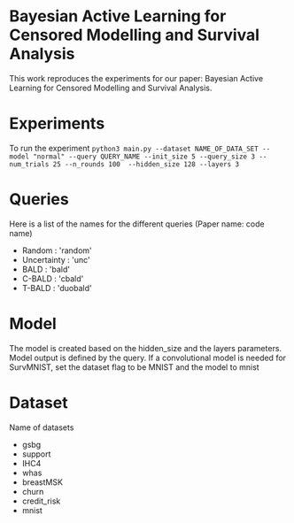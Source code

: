 # Bayesian Active Learning for Censored Modelling and Survival Analysis

This work reproduces the experiments for our paper: Bayesian Active Learning for Censored Modelling and Survival Analysis.

# Experiments
To run the experiment `python3 main.py --dataset NAME_OF_DATA_SET --model "normal" --query QUERY_NAME --init_size 5 --query_size 3 --num_trials 25 --n_rounds 100  --hidden_size 128 --layers 3`


# Queries
Here is a list of the names for the different queries (Paper name: code name)
- Random : 'random'
- Uncertainty : 'unc'
- BALD : 'bald'
- C-BALD : 'cbald'
- T-BALD : 'duobald'


# Model
The model is created based on the hidden_size and the layers parameters. 
Model output is defined by the query.
If a convolutional model is needed for SurvMNIST, set the dataset flag to be MNIST and the model to mnist

# Dataset
Name of datasets
- gsbg
- support
- IHC4
- whas
- breastMSK
- churn
- credit_risk
- mnist 
